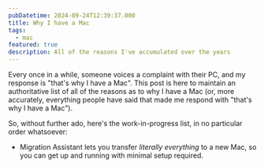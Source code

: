```yaml
---
pubDatetime: 2024-09-24T12:39:37.000
title: Why I have a Mac
tags:
  - mac
featured: true
description: All of the reasons I've accumulated over the years
---
```


Every once in a while, someone voices a complaint with their PC, and my response is "that's why I have a Mac". This post is here to maintain an authoritative list of all of the reasons as to why I have a Mac (or, more accurately, everything people have said that made me respond with "that's why I have a Mac").

So, without further ado, here's the work-in-progress list, in no particular order whatsoever:
- Migration Assistant lets you transfer _literally everything_ to a new Mac, so you can get up and running with minimal setup required.
